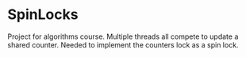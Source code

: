 # SpinLocks
Project for algorithms course. 
Multiple threads all compete to update a shared counter. 
Needed to implement the counters lock as a spin lock.
